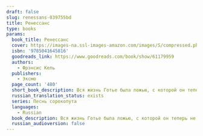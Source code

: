 ```yaml
---
draft: false
slug: renessans-039755bd
title: Ренессанс
type: books
params:
  book_title: Ренессанс
  cover: https://images-na.ssl-images-amazon.com/images/S/compressed.photo.goodreads.com/books/1653727911i/61179959.jpg
  isbn: '9785041645816'
  goodreads_link: https://www.goodreads.com/book/show/61179959
  authors:
    - Фрэнсис Кель
  publishers:
    - Эксмо
  page_count: '480'
  short_book_description: Вся жизнь Готье была ложью, с которой он теперь не собирается мириться.Джером больше не согласен оставаться в тени и плыть по течению.И только Скэриэл по-прежнему хладнокровно преследует свои...
  russian_translation_status: exists
  series: Песнь сорокопута
  languages:
    - Russian
  book_description: Вся жизнь Готье была ложью, с которой он теперь не собирается мириться.Джером больше не согласен оставаться в тени и плыть по течению.И только Скэриэл по-прежнему хладнокровно преследует свои цели, идёт по головам, сметая все на своем пути.Чистокровным, полукровкам и низшим стало слишком тесно в Октавии.Грядут большие перемены.Грядет Ренессанс.
  russian_audioversion: false
---
```

